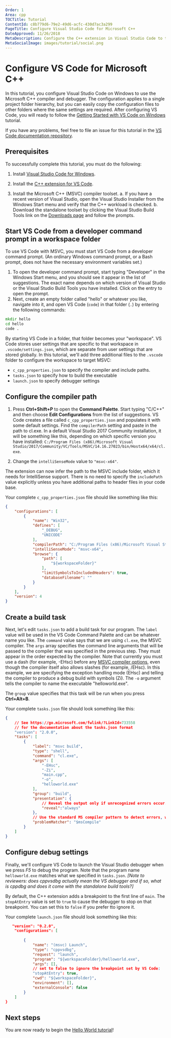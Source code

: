 ```yaml
---
Order: 1
Area: cpp
TOCTitle: Tutorial
ContentId: c8b779d6-79e2-49d6-acfc-430d7ac3a299
PageTitle: Configure Visual Studio Code for Microsoft C++ 
DateApproved: 11/26/2018
MetaDescription: Configure the C++ extension in Visual Studio Code to target Microsoft C++ on Windows.
MetaSocialImage: images/tutorial/social.png
---
```

# Configure VS Code for Microsoft C++

In this tutorial, you configure Visual Studio Code on Windows to use the Microsoft C++ compiler and debugger. The configuration applies to a single project folder hierarchy, but you can easily copy the configuration files to other folders where the same settings are required. After configuring VS Code, you will ready to follow the [Getting Started with VS Code on Windows](cpp-tutorial.md) tutorial.

If you have any problems, feel free to file an issue for this tutorial in the [VS Code documentation repository](https://github.com/Microsoft/vscode-docs/issues).

## Prerequisites

To successfully complete this tutorial, you must do the following:

1. Install [Visual Studio Code for Windows](https://code.visualstudio.com/docs/?dv=win).
1. Install the [C++ extension for VS Code](https://marketplace.visualstudio.com/items?itemName=ms-vscode.cpptools).

1. Install the Microsoft C++ (MSVC) compiler toolset. 
    a. If you have a recent version of Visual Studio, open the Visual Studio Installer from the Windows Start menu and verify that the C++ workload is checked. 
    b. Download the standalone toolset by clicking the Visual Studio Build Tools link on the [Downloads page](https://visualstudio.microsoft.com/downloads/#other) and follow the prompts.
 

## Start VS Code from a developer command prompt in a workspace folder

To use VS Code with MSVC, you must start VS Code from a developer command prompt. (An ordinary Windows command prompt, or a Bash prompt, does not have the necessary environment variables set.)

1. To open the developer command prompt, start typing "Developer" in the Windows Start menu, and you should see it appear in the list of suggestions. The exact name depends on which version of Visual Studio or the Visual Studio Build Tools you have installed. Click on the entry to open the prompt. 
1. Next, create an empty folder called "hello" or whatever you like, navigate into it, and open VS Code (`code`) in that folder (`.`) by entering the following commands:

```cmd
mkdir hello
cd hello
code .
```
By starting VS Code in a folder, that folder becomes your "workspace". VS Code stores user settings that are specific to that workspace in `.vscode/settings.json`, which are separate from user settings that are stored globally. In this tutorial, we'll add three additional files to the `.vscode` folder to configure the workspace to target MSVC:

- `c_cpp_properties.json` to specify the compiler and include paths.
- `tasks.json` to specify how to build the executable
- `launch.json` to specify debugger settings

## Configure the compiler path

1. Press **Ctrl+Shift+P** to open the **Command Palette**. Start typing "C/C++" and then choose **Edit Configurations** from the list of suggestions. VS Code creates a file called `c_cpp_properties.json` and populates it with some default settings. Find the `compilerPath` setting and paste in the path to cl.exe. In a default Visual Studio 2017 Community installation, it will be something like this, depending on which specific version you have installed: `C:/Program Files (x86)/Microsoft Visual Studio/2017/Community/VC/Tools/MSVC/14.16.27023/bin/Hostx64/x64/cl.exe`.

1. Change the `intelliSenseMode` value to `"msvc-x64"`.
 
The extension can now infer the path to the MSVC include folder, which it needs for IntelliSense support. There is no need to specify the `includePath` value explicitly unless you have additional paths to header files in your code base. 

Your complete `c_cpp_properties.json` file should like something like this:

```json
{
    "configurations": [
        {
            "name": "Win32",
            "defines": [ 
                "_DEBUG",
                "UNICODE"
            ],
            "compilerPath": "C:/Program Files (x86)/Microsoft Visual Studio/2017/Community/VC/Tools/MSVC/14.16.27023/bin/Hostx64/x64/cl.exe",
            "intelliSenseMode": "msvc-x64",
            "browse": {
                "path": [
                    "${workspaceFolder}"
                ],
                "limitSymbolsToIncludedHeaders": true,
                "databaseFilename": ""
            }
        }
    ],
    "version": 4
}
```

## Create a build task

Next, let's edit `tasks.json` to add a build task for our program. The `label` value will be used in the VS Code Command Palette and can be whatever name you like. The `command` value says that we are using `cl.exe`, the MSVC compiler. The `args` array specifies the command line arguments that will be passed to the compiler that was specified in the previous step. They must appear in the order expected by the compiler. Note that currently you must use a dash (for example, -EHsc) before any [MSVC compiler options](https://docs.microsoft.com/en-us/cpp/build/reference/compiler-options), even though the compiler itself also allows slashes (for example, /EHsc). In this example, we are specifying the exception handling mode (EHsc) and telling the compiler to produce a debug build with symbols (Zi). The `-o` argument tells the compiler to name the executable "helloworld.exe". 

The `group` value specifies that this task will be run when you press **Ctrl+Alt+B**.

Your complete `tasks.json` file should look something like this:

```json
{
    // See https://go.microsoft.com/fwlink/?LinkId=733558
    // for the documentation about the tasks.json format
    "version": "2.0.0",
    "tasks": [
        {
            "label": "msvc build",
            "type": "shell",
            "command": "cl.exe",
            "args": [
                "-EHsc",
                "-Zi",               
                "main.cpp",
                "-o",
                "helloworld.exe"
            ],
            "group": "build",
            "presentation": {
                // Reveal the output only if unrecognized errors occur.
                "reveal":"always"
            },
            // Use the standard MS compiler pattern to detect errors, warnings and infos
            "problemMatcher": "$msCompile"
        }
    ]
}

```

## Configure debug settings

Finally, we'll configure VS Code to launch the Visual Studio debugger when we press *F5* to debug the program. Note that
the program name `helloworld.exe` matches what we specified in `tasks.json`. 
*[Note to reviewers: does cppvsdbg actually mean the VS debugger and if so, what is cppdbg and does it come with the standalone build tools?]*

By default, the C++ extension adds a breakpoint to the first line of `main`. The `stopAtEntry` value is set to `true` to cause the debugger to stop on that breakpoint. You can set this to `false` if you prefer tto ignore it. 

Your complete `launch.json` file should look something like this:


```json
   "version": "0.2.0",
    "configurations": [
        
        {
            "name": "(msvc) Launch",
            "type": "cppvsdbg",
            "request": "launch",
            "program": "${workspaceFolder}/helloworld.exe",
            "args": [],
            // set to false to ignore the breakpoint set by VS Code:
            "stopAtEntry": true, 
            "cwd": "${workspaceFolder}",
            "environment": [],
            "externalConsole": false
        }
    ]
}
```

## Next steps

You are now ready to begin the [Hello World tutorial](cpp-tutorial.md)!
